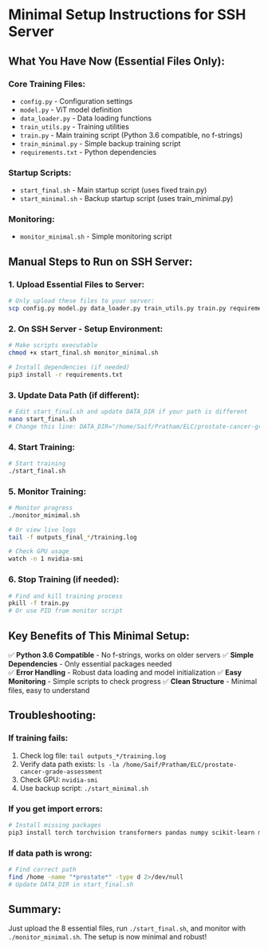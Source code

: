 # Minimal Setup Instructions for SSH Server

## What You Have Now (Essential Files Only):

### Core Training Files:
- `config.py` - Configuration settings
- `model.py` - ViT model definition  
- `data_loader.py` - Data loading functions
- `train_utils.py` - Training utilities
- `train.py` - Main training script (Python 3.6 compatible, no f-strings)
- `train_minimal.py` - Simple backup training script
- `requirements.txt` - Python dependencies

### Startup Scripts:
- `start_final.sh` - Main startup script (uses fixed train.py)
- `start_minimal.sh` - Backup startup script (uses train_minimal.py)

### Monitoring:
- `monitor_minimal.sh` - Simple monitoring script

## Manual Steps to Run on SSH Server:

### 1. Upload Essential Files to Server:
```bash
# Only upload these files to your server:
scp config.py model.py data_loader.py train_utils.py train.py requirements.txt start_final.sh monitor_minimal.sh user@server:/path/to/project/
```

### 2. On SSH Server - Setup Environment:
```bash
# Make scripts executable
chmod +x start_final.sh monitor_minimal.sh

# Install dependencies (if needed)
pip3 install -r requirements.txt
```

### 3. Update Data Path (if different):
```bash
# Edit start_final.sh and update DATA_DIR if your path is different
nano start_final.sh
# Change this line: DATA_DIR="/home/Saif/Pratham/ELC/prostate-cancer-grade-assessment"
```

### 4. Start Training:
```bash
# Start training
./start_final.sh
```

### 5. Monitor Training:
```bash
# Monitor progress
./monitor_minimal.sh

# Or view live logs
tail -f outputs_final_*/training.log

# Check GPU usage
watch -n 1 nvidia-smi
```

### 6. Stop Training (if needed):
```bash
# Find and kill training process
pkill -f train.py
# Or use PID from monitor script
```

## Key Benefits of This Minimal Setup:

✅ **Python 3.6 Compatible** - No f-strings, works on older servers
✅ **Simple Dependencies** - Only essential packages needed  
✅ **Error Handling** - Robust data loading and model initialization
✅ **Easy Monitoring** - Simple scripts to check progress
✅ **Clean Structure** - Minimal files, easy to understand

## Troubleshooting:

### If training fails:
1. Check log file: `tail outputs_*/training.log`
2. Verify data path exists: `ls -la /home/Saif/Pratham/ELC/prostate-cancer-grade-assessment`
3. Check GPU: `nvidia-smi`
4. Use backup script: `./start_minimal.sh`

### If you get import errors:
```bash
# Install missing packages
pip3 install torch torchvision transformers pandas numpy scikit-learn matplotlib tqdm opencv-python-headless pillow
```

### If data path is wrong:
```bash
# Find correct path
find /home -name "*prostate*" -type d 2>/dev/null
# Update DATA_DIR in start_final.sh
```

## Summary:
Just upload the 8 essential files, run `./start_final.sh`, and monitor with `./monitor_minimal.sh`. The setup is now minimal and robust!
